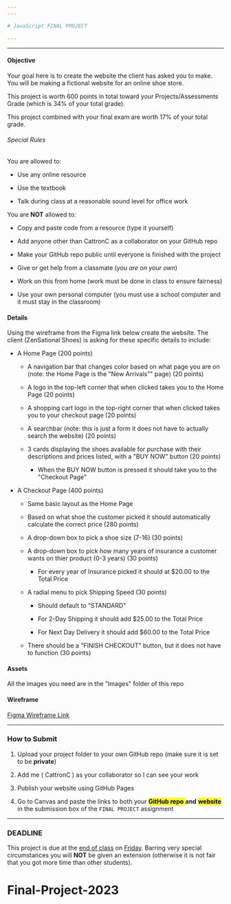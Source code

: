 ```yaml
---
---

# JavaScript FINAL PROJECT

---
```

---

#### Objective

Your goal here is to create the website the client has asked you to make. You will be making a fictional website for an online shoe store. 

This project is worth 600 points in total toward your Projects/Assessments Grade (which is 34% of your total grade).

This project combined with your final exam are worth 17% of your total grade.

###### Special Rules

You are allowed to: 

- Use any online resource

- Use the textbook

- Talk during class at a reasonable sound level for office work

You are **NOT** allowed to:

- Copy and paste code from a resource (type it yourself)

- Add anyone other than CattronC as a collaborator on your GitHub repo

- Make your GitHub repo public until everyone is finished with the project

- Give or get help from a classmate (*you are on your own*)

- Work on this from home (work must be done in class to ensure fairness)

- Use your own personal computer (you must use a school computer and it must stay in the classroom)

#### Details

Using the wireframe from the Figma link below create the website. The client (ZenSational Shoes) is asking for these specific details to include:

- A Home Page (200 points)
  
  - A navigation bar that changes color based on what page you are on (note: the Home Page is the "New Arrivals"" page) (20 points)
  
  - A logo in the top-left corner that when clicked takes you to the Home Page (20 points)
  
  - A shopping cart logo in the top-right corner that when clicked takes you to your checkout page (20 points)
  
  - A searchbar (note: this is just a form it does not have to actually search the website) (20 points)
  
  - 3 cards displaying the shoes available for purchase with their descriptions and prices listed, with a "BUY NOW" button (20 points)
    
    - When the BUY NOW button is pressed it should take you to the "Checkout Page" 

- A Checkout Page (400 points)
  
  - Same basic layout as the Home Page
  
  - Based on what shoe the customer picked it should automatically calculate the correct price (280 points)
  
  - A drop-down box to pick a shoe size (7-16) (30 points)
  
  - A drop-down box to pick how many years of insurance a customer wants on thier product (0-3 years) (30 points)
    
    - For every year of Insurance picked it should at $20.00 to the Total Price
  
  - A radial menu to pick Shipping Speed (30 points)
    
    - Should default to "STANDARD"
    
    - For 2-Day Shipping it should add $25.00 to the Total Price
    
    - For Next Day Delivery it should add $60.00 to the Total Price
  
  - There should be a "FINISH CHECKOUT" button, but it does not have to function (30 points)

#### Assets

All the images you need are in the "Images" folder of this repo

#### Wireframe

[Figma Wireframe Link](https://www.figma.com/file/F661YPqrhOrK54qWIaptM0/MPS-Wireframe-Toolkit-2.1-(Community)?node-id=491%3A1115&t=UgowJ4Lsam8noMzv-1)

---

### How to Submit

1. Upload your project folder to your own GitHub repo (make sure it is set to be **private**)

2. Add me ( CattronC ) as your collaborator so I can see your work

3. Publish your website using GitHub Pages

4. Go to Canvas and paste the links to both your <mark> **GitHub repo** </mark> **and** **<mark> website </mark>** in the submission box of the `FINAL PROJECT` assignment

---

### DEADLINE

This project is due at the <u>end of class</u> on <u>Friday</u>. Barring very special circumstances you will **NOT** be given an extension (otherwise it is not fair that you got more time than other students). 




# Final-Project-2023
